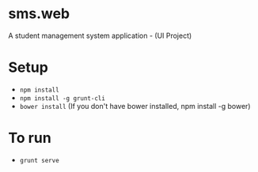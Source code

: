 # sms.web
A student management system application - (UI Project)

# Setup
- <code>npm install</code> <br>
- <code>npm install -g grunt-cli</code><br>
- <code>bower install</code> (If you don't have bower installed, npm install -g bower)

# To run
- <code>grunt serve</code>
